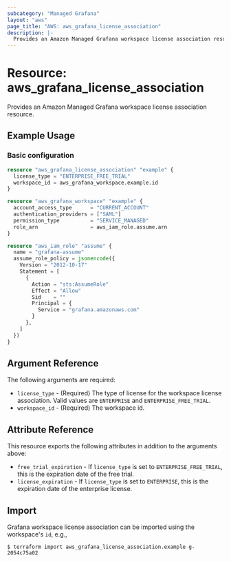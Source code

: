 ```yaml
---
subcategory: "Managed Grafana"
layout: "aws"
page_title: "AWS: aws_grafana_license_association"
description: |-
  Provides an Amazon Managed Grafana workspace license association resource.
---
```


# Resource: aws_grafana_license_association

Provides an Amazon Managed Grafana workspace license association resource.

## Example Usage

### Basic configuration

```terraform
resource "aws_grafana_license_association" "example" {
  license_type = "ENTERPRISE_FREE_TRIAL"
  workspace_id = aws_grafana_workspace.example.id
}

resource "aws_grafana_workspace" "example" {
  account_access_type      = "CURRENT_ACCOUNT"
  authentication_providers = ["SAML"]
  permission_type          = "SERVICE_MANAGED"
  role_arn                 = aws_iam_role.assume.arn
}

resource "aws_iam_role" "assume" {
  name = "grafana-assume"
  assume_role_policy = jsonencode({
    Version = "2012-10-17"
    Statement = [
      {
        Action = "sts:AssumeRole"
        Effect = "Allow"
        Sid    = ""
        Principal = {
          Service = "grafana.amazonaws.com"
        }
      },
    ]
  })
}
```

## Argument Reference

The following arguments are required:

* `license_type` - (Required) The type of license for the workspace license association. Valid values are `ENTERPRISE` and `ENTERPRISE_FREE_TRIAL`.
* `workspace_id` - (Required) The workspace id.

## Attribute Reference

This resource exports the following attributes in addition to the arguments above:

* `free_trial_expiration` - If `license_type` is set to `ENTERPRISE_FREE_TRIAL`, this is the expiration date of the free trial.
* `license_expiration` - If `license_type` is set to `ENTERPRISE`, this is the expiration date of the enterprise license.

## Import

Grafana workspace license association can be imported using the workspace's `id`, e.g.,

```
$ terraform import aws_grafana_license_association.example g-2054c75a02
```
